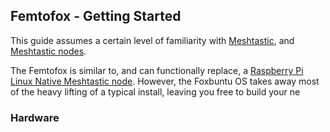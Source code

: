 ## Femtofox - Getting Started
This guide assumes a certain level of familiarity with [Meshtastic](meshtastic.org), and [Meshtastic nodes](https://meshtastic.org/docs/getting-started/).

The Femtofox is similar to, and can functionally replace, a [Raspberry Pi Linux Native Meshtastic node](https://meshtastic.org/docs/hardware/devices/linux-native-hardware/). However, the Foxbuntu OS takes away most of the heavy lifting of a typical install, leaving you free to build your ne

### Hardware

<!--stackedit_data:
eyJoaXN0b3J5IjpbLTIwMzM2ODk2MzNdfQ==
-->